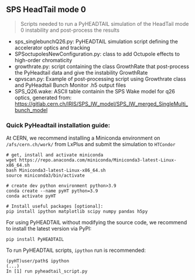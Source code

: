## SPS HeadTail mode 0
> Scripts needed to run a PyHEADTAIL simulation of the HeadTail mode 0 instability and post-process the results

- sps_singlebunchQ26.py: PyHEADTAIL simulation script defining the accelerator optics and tracking
- SPSoctupolesNewConfiguration.py: class to add Octupole effects to high-order chromaticity
- growthrate.py: script containing the class GrowthRate that post-process the PyHeadtail data and give the instability GrowthRate
- qpvscan.py: Example of post-processing script using Growthrate class and PyHeadtail Bunch Monitor .h5 output files
- SPS_Q26.wake: ASCII table containin the SPS Wake model for q26 optics, generated from: https://gitlab.cern.ch/IRIS/SPS_IW_model/SPS_IW_merged_SingleMulti_bunch_model

### Quick PyHeadtail installation guide:
At CERN, we recommend installing a Miniconda environment on `/afs/cern.ch/work/` from LxPlus and submit the simulation to `HTCondor`
```
# get, install and activate miniconda
wget https://repo.anaconda.com/miniconda/Miniconda3-latest-Linux-x86_64.sh
bash Miniconda3-latest-Linux-x86_64.sh 
source miniconda3/bin/activate

# create dev python environment python>3.9
conda create --name pyHT python=3.9
conda activate pyHT

# Install useful packages [optional]:
pip install ipython matplotlib scipy numpy pandas h5py
```
For using PyHEADTAIL without modifying the source code, we recommend to install the latest version via PyPI:
```
pip install PyHEADTAIL
```
To run PyHEADTAIL scripts, `ipython` run is recommended:
```
(pyHT)user/path$ ipython
(...)
In [1] run pyheadtail_script.py
```
